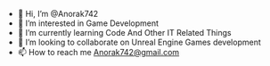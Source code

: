 - 👋 Hi, I’m @Anorak742
- 👀 I’m interested in Game Development
- 🌱 I’m currently learning Code And Other IT Related Things
- 💞️ I’m looking to collaborate on Unreal Engine Games development
- 📫 How to reach me Anorak742@gmail.com
